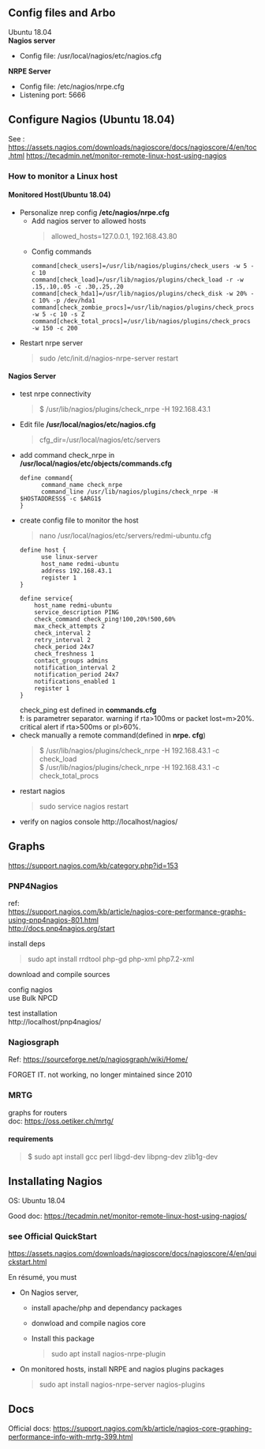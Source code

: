 ## Config files and Arbo
Ubuntu 18.04  
**Nagios server**  
 - Config file: /usr/local/nagios/etc/nagios.cfg  

**NRPE Server**  
   - Config file: /etc/nagios/nrpe.cfg  
   - Listening port: 5666  

## Configure Nagios (Ubuntu 18.04)
See :
  https://assets.nagios.com/downloads/nagioscore/docs/nagioscore/4/en/toc.html
  https://tecadmin.net/monitor-remote-linux-host-using-nagios
  
### How to monitor a Linux host
#### Monitored Host(Ubuntu 18.04)
- Personalize nrep config **/etc/nagios/nrpe.cfg**
  - Add nagios server to allowed hosts  
    > allowed_hosts=127.0.0.1, 192.168.43.80  
  - Config commands  
    ```
    command[check_users]=/usr/lib/nagios/plugins/check_users -w 5 -c 10                       
    command[check_load]=/usr/lib/nagios/plugins/check_load -r -w .15,.10,.05 -c .30,.25,.20   
    command[check_hda1]=/usr/lib/nagios/plugins/check_disk -w 20% -c 10% -p /dev/hda1         
    command[check_zombie_procs]=/usr/lib/nagios/plugins/check_procs -w 5 -c 10 -s Z           
    command[check_total_procs]=/usr/lib/nagios/plugins/check_procs -w 150 -c 200
    ```
- Restart nrpe server
  > sudo /etc/init.d/nagios-nrpe-server restart
  
#### Nagios Server
- test nrpe connectivity
  > $ /usr/lib/nagios/plugins/check_nrpe -H 192.168.43.1
- Edit file **/usr/local/nagios/etc/nagios.cfg**
  > cfg_dir=/usr/local/nagios/etc/servers
- add command check_nrpe in **/usr/local/nagios/etc/objects/commands.cfg**  
  ```
  define command{
        command_name check_nrpe
        command_line /usr/lib/nagios/plugins/check_nrpe -H $HOSTADDRESS$ -c $ARG1$
  }
  ```
- create config file to monitor the host
  > nano /usr/local/nagios/etc/servers/redmi-ubuntu.cfg
  ```
  define host {                                                                             
        use linux-server                                                                  
        host_name redmi-ubuntu                                                            
        address 192.168.43.1                                                              
        register 1                                                                        
  }        
  
  define service{                                                                           
      host_name redmi-ubuntu                                                              
      service_description PING                                                            
      check_command check_ping!100,20%!500,60%                                        
      max_check_attempts 2                                                                
      check_interval 2                                                                    
      retry_interval 2                                                                    
      check_period 24x7                                                                   
      check_freshness 1                                                                   
      contact_groups admins                                                               
      notification_interval 2                                                             
      notification_period 24x7                                                            
      notifications_enabled 1                                                             
      register 1                                                                          
  }
  ```
  check_ping est defined in **commands.cfg**   
  **!**: is parametrer separator. warning if rta>100ms or packet lost=m>20%. critical alert if 
  rta>500ms or pl>60%.
- check manually a remote command(defined in **nrpe. cfg**)  
  > $ /usr/lib/nagios/plugins/check_nrpe -H 192.168.43.1 -c check_load  
  > $ /usr/lib/nagios/plugins/check_nrpe -H 192.168.43.1 -c check_total_procs
- restart nagios
  > sudo service nagios restart
- verify on nagios console
  http://localhost/nagios/

##  Graphs
https://support.nagios.com/kb/category.php?id=153  

### PNP4Nagios
ref:  
  https://support.nagios.com/kb/article/nagios-core-performance-graphs-using-pnp4nagios-801.html  
  http://docs.pnp4nagios.org/start  
  

install deps
> sudo  apt install rrdtool  php-gd php-xml php7.2-xml

download and compile sources

config nagios    
use Bulk NPCD

test installation  
http://localhost/pnp4nagios/

### Nagiosgraph
Ref: https://sourceforge.net/p/nagiosgraph/wiki/Home/

FORGET IT. not working, no longer mintained since 2010

### MRTG
graphs for routers    
doc: https://oss.oetiker.ch/mrtg/  




#### requirements
> $ sudo apt install gcc perl libgd-dev libpng-dev zlib1g-dev

##  Installating Nagios

OS: Ubuntu 18.04 

Good doc: https://tecadmin.net/monitor-remote-linux-host-using-nagios/

### see Official QuickStart

https://assets.nagios.com/downloads/nagioscore/docs/nagioscore/4/en/quickstart.html

En résumé, you must

- On Nagios server,

  - install apache/php and dependancy packages

  - donwload and compile nagios core

  - Install this package

    > sudo apt install nagios-nrpe-plugin

- On monitored hosts, install NRPE and nagios plugins packages

  > sudo apt install nagios-nrpe-server nagios-plugins 

## Docs
Official docs: https://support.nagios.com/kb/article/nagios-core-graphing-performance-info-with-mrtg-399.html



